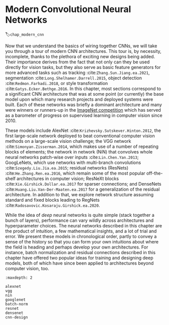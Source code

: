 # Modern Convolutional Neural Networks
:label:`chap_modern_cnn`

Now that we understand the basics of wiring together CNNs, we will
take you through a tour of modern CNN architectures. This tour is, by
necessity, incomplete, thanks to the plethora of exciting new designs
being added. Their importance derives from the fact that not only can
they be used directly for vision tasks, but they also serve as basic
feature generators for more advanced tasks such as tracking
:cite:`Zhang.Sun.Jiang.ea.2021`, segmentation :cite:`Long.Shelhamer.Darrell.2015`, object
detection :cite:`Redmon.Farhadi.2018`, or style transformation
:cite:`Gatys.Ecker.Bethge.2016`.  In this chapter, most sections
correspond to a significant CNN architecture that was at some point
(or currently) the base model upon which many research projects and
deployed systems were built.  Each of these networks was briefly a
dominant architecture and many were winners or runners-up in the
[ImageNet competition](https://www.image-net.org/challenges/LSVRC/)
which has served as a barometer of progress on supervised learning in
computer vision since 2010.

These models include AlexNet :cite:`Krizhevsky.Sutskever.Hinton.2012`,
the first large-scale network deployed to beat conventional computer
vision methods on a large-scale vision challenge; the VGG network
:cite:`Simonyan.Zisserman.2014`, which makes use of a number of
repeating blocks of elements; the network in network (NiN) that
convolves whole neural networks patch-wise over inputs
:cite:`Lin.Chen.Yan.2013`; GoogLeNets, which use networks with
multi-branch convolutions :cite:`Szegedy.Liu.Jia.ea.2015`; residual
networks (ResNets) :cite:`He.Zhang.Ren.ea.2016`, which remain some of
the most popular off-the-shelf architectures in computer vision;
ResNeXt blocks :cite:`Xie.Girshick.Dollar.ea.2017` 
for sparser connections;
and 
DenseNets
:cite:`Huang.Liu.Van-Der-Maaten.ea.2017` for a generalization of the
residual architecture.
In addition to that,
we explore network structure
assuming standard and fixed blocks
leading
to RegNets
:cite:`Radosavovic.Kosaraju.Girshick.ea.2020`. 


While the idea of *deep* neural networks is quite simple (stack
together a bunch of layers), performance can vary wildly across
architectures and hyperparameter choices.  The neural networks
described in this chapter are the product of intuition, a few
mathematical insights, and a lot of trial and error.  We present these
models in chronological order, partly to convey a sense of the history
so that you can form your own intuitions about where the field is
heading and perhaps develop your own architectures.  For instance,
batch normalization and residual connections described in this chapter
have offered two popular ideas for training and designing deep models,
both of which have since been applied to architectures beyond computer
vision, too.

```toc
:maxdepth: 2

alexnet
vgg
nin
googlenet
batch-norm
resnet
densenet
cnn-design
```

